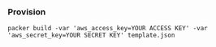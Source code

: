 ### Provision

`packer build -var 'aws_access_key=YOUR ACCESS KEY' -var 'aws_secret_key=YOUR SECRET KEY' template.json`
